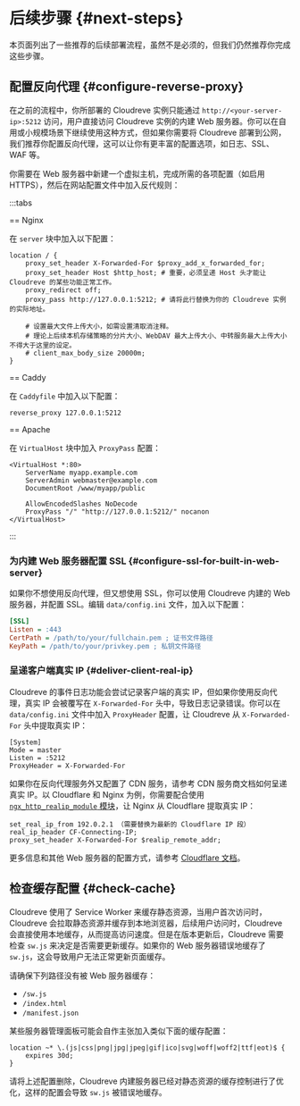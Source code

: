 # 后续步骤 {#next-steps}

本页面列出了一些推荐的后续部署流程，虽然不是必须的，但我们仍然推荐你完成这些步骤。

## 配置反向代理 {#configure-reverse-proxy}

在之前的流程中，你所部署的 Cloudreve 实例只能通过 `http://<your-server-ip>:5212` 访问，用户直接访问 Cloudreve 实例的内建 Web 服务器。你可以在自用或小规模场景下继续使用这种方式，但如果你需要将 Cloudreve 部署到公网，我们推荐你配置反向代理，这可以让你有更丰富的配置选项，如日志、SSL、WAF 等。

你需要在 Web 服务器中新建一个虚拟主机，完成所需的各项配置（如启用 HTTPS），然后在网站配置文件中加入反代规则：

:::tabs

== Nginx

在 `server` 块中加入以下配置：

```nginx
location / {
    proxy_set_header X-Forwarded-For $proxy_add_x_forwarded_for;
    proxy_set_header Host $http_host; # 重要，必须呈递 Host 头才能让 Cloudreve 的某些功能正常工作。
    proxy_redirect off;
    proxy_pass http://127.0.0.1:5212; # 请将此行替换为你的 Cloudreve 实例的实际地址。

    # 设置最大文件上传大小，如需设置清取消注释。
    # 理论上后续本机存储策略的分片大小、WebDAV 最大上传大小、中转服务最大上传大小不得大于这里的设定。
    # client_max_body_size 20000m;
}
```

== Caddy

在 `Caddyfile` 中加入以下配置：

```caddy
reverse_proxy 127.0.0.1:5212
```

== Apache

在 `VirtualHost` 块中加入 `ProxyPass` 配置：

```apache{6,7}
<VirtualHost *:80>
    ServerName myapp.example.com
    ServerAdmin webmaster@example.com
    DocumentRoot /www/myapp/public

    AllowEncodedSlashes NoDecode
    ProxyPass "/" "http://127.0.0.1:5212/" nocanon
</VirtualHost>
```

:::

### 为内建 Web 服务器配置 SSL {#configure-ssl-for-built-in-web-server}

如果你不想使用反向代理，但又想使用 SSL，你可以使用 Cloudreve 内建的 Web 服务器，并配置 SSL。编辑 `data/config.ini` 文件，加入以下配置：

```ini
[SSL]
Listen = :443
CertPath = /path/to/your/fullchain.pem ; 证书文件路径
KeyPath = /path/to/your/privkey.pem ; 私钥文件路径
```

### 呈递客户端真实 IP {#deliver-client-real-ip}

Cloudreve 的事件日志功能会尝试记录客户端的真实 IP，但如果你使用反向代理，真实 IP 会被覆写在 `X-Forwarded-For` 头中，导致日志记录错误。你可以在 `data/config.ini` 文件中加入 `ProxyHeader` 配置，让 Cloudreve 从 `X-Forwarded-For` 头中提取真实 IP：

```ini{4}
[System]
Mode = master
Listen = :5212
ProxyHeader = X-Forwarded-For
```

如果你在反向代理服务外又配置了 CDN 服务，请参考 CDN 服务商文档如何呈递真实 IP。以 Cloudflare 和 Nginx 为例，你需要配合使用 [`ngx_http_realip_module` 模块](https://nginx.org/en/docs/http/ngx_http_realip_module.html)，让 Nginx 从 Cloudflare 提取真实 IP：

```nginx
set_real_ip_from 192.0.2.1 （需要替换为最新的 Cloudflare IP 段）
real_ip_header CF-Connecting-IP;
proxy_set_header X-Forwarded-For $realip_remote_addr;
```

更多信息和其他 Web 服务器的配置方式，请参考 [Cloudflare 文档](https://developers.cloudflare.com/support/troubleshooting/restoring-visitor-ips/restoring-original-visitor-ips/)。

## 检查缓存配置 {#check-cache}

Cloudreve 使用了 Service Worker 来缓存静态资源，当用户首次访问时，Cloudreve 会拉取静态资源并缓存到本地浏览器，后续用户访问时，Cloudreve 会直接使用本地缓存，从而提高访问速度。但是在版本更新后，Cloudreve 需要检查 `sw.js` 来决定是否需要更新缓存。如果你的 Web 服务器错误地缓存了 `sw.js`，这会导致用户无法正常更新页面缓存。

请确保下列路径没有被 Web 服务器缓存：

- `/sw.js`
- `/index.html`
- `/manifest.json`

某些服务器管理面板可能会自作主张加入类似下面的缓存配置：

```nginx
location ~* \.(js|css|png|jpg|jpeg|gif|ico|svg|woff|woff2|ttf|eot)$ {
    expires 30d;
}
```

请将上述配置删除，Cloudreve 内建服务器已经对静态资源的缓存控制进行了优化，这样的配置会导致 `sw.js` 被错误地缓存。
